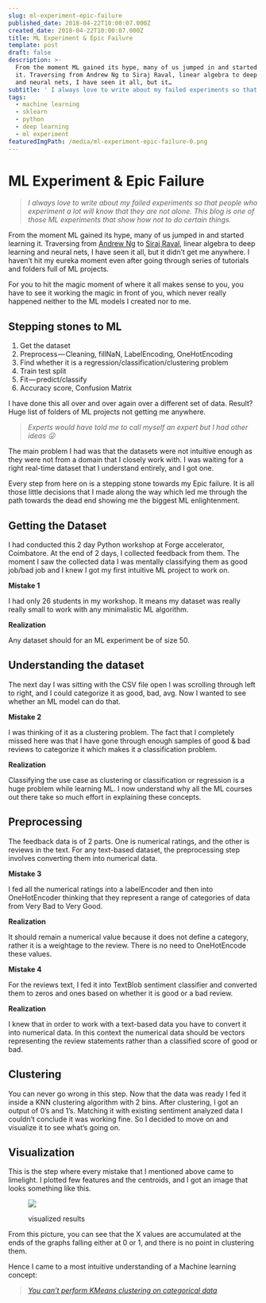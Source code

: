 ```yaml
---
slug: ml-experiment-epic-failure
published_date: 2018-04-22T10:00:07.000Z
created_date: 2018-04-22T10:00:07.000Z
title: ML Experiment & Epic Failure
template: post
draft: false
description: >-
  From the moment ML gained its hype, many of us jumped in and started learning
  it. Traversing from Andrew Ng to Siraj Raval, linear algebra to deep learning
  and neural nets, I have seen it all, but it…
subtitle: ' I always love to write about my failed experiments so that people who experiment a lot will know that they are not alone. This blog is one… '
tags:
  - machine learning
  - sklearn
  - python
  - deep learning
  - ml experiment
featuredImgPath: /media/ml-experiment-epic-failure-0.png
---
```

# ML Experiment & Epic Failure

> _I always love to write about my failed experiments so that people who experiment a lot will know that they are not alone. This blog is one of those ML experiments that show how not to do certain things._

From the moment ML gained its hype, many of us jumped in and started learning it. Traversing from [Andrew Ng](https://www.coursera.org/learn/machine-learning) to [Siraj Raval](https://www.youtube.com/channel/UCWN3xxRkmTPmbKwht9FuE5A), linear algebra to deep learning and neural nets, I have seen it all, but it didn’t get me anywhere. I haven’t hit my eureka moment even after going through series of tutorials and folders full of ML projects.

For you to hit the magic moment of where it all makes sense to you, you have to see it working the magic in front of you, which never really happened neither to the ML models I created nor to me.

## **Stepping stones to ML**

1.  Get the dataset
2.  Preprocess — Cleaning, fillNaN, LabelEncoding, OneHotEncoding
3.  Find whether it is a regression/classification/clustering problem
4.  Train test split
5.  Fit — predict/classify
6.  Accuracy score, Confusion Matrix

I have done this all over and over again over a different set of data. Result? Huge list of folders of ML projects not getting me anywhere.

> _Experts would have told me to call myself an expert but I had other ideas 😛_

The main problem I had was that the datasets were not intuitive enough as they were not from a domain that I closely work with. I was waiting for a right real-time dataset that I understand entirely, and I got one.

Every step from here on is a stepping stone towards my Epic failure. It is all those little decisions that I made along the way which led me through the path towards the dead end showing me the biggest ML enlightenment.

## **Getting the Dataset**

I had conducted this 2 day Python workshop at Forge accelerator, Coimbatore. At the end of 2 days, I collected feedback from them. The moment I saw the collected data I was mentally classifying them as good job/bad job and I knew I got my first intuitive ML project to work on.

**Mistake 1**

I had only 26 students in my workshop. It means my dataset was really really small to work with any minimalistic ML algorithm.

**Realization**

Any dataset should for an ML experiment be of size 50.

## **Understanding the dataset**

The next day I was sitting with the CSV file open I was scrolling through left to right, and I could categorize it as good, bad, avg. Now I wanted to see whether an ML model can do that.

**Mistake 2**

I was thinking of it as a clustering problem. The fact that I completely missed here was that I have gone through enough samples of good & bad reviews to categorize it which makes it a classification problem.

**Realization**

Classifying the use case as clustering or classification or regression is a huge problem while learning ML. I now understand why all the ML courses out there take so much effort in explaining these concepts.

## **Preprocessing**

The feedback data is of 2 parts. One is numerical ratings, and the other is reviews in the text. For any text-based dataset, the preprocessing step involves converting them into numerical data.

**Mistake 3**

I fed all the numerical ratings into a labelEncoder and then into OneHotEncoder thinking that they represent a range of categories of data from Very Bad to Very Good.

**Realization**

It should remain a numerical value because it does not define a category, rather it is a weightage to the review. There is no need to OneHotEncode these values.

**Mistake 4**

For the reviews text, I fed it into TextBlob sentiment classifier and converted them to zeros and ones based on whether it is good or a bad review.

**Realization**

I knew that in order to work with a text-based data you have to convert it into numerical data. In this context the numerical data should be vectors representing the review statements rather than a classified score of good or bad.

## **Clustering**

You can never go wrong in this step. Now that the data was ready I fed it inside a KNN clustering algorithm with 2 bins. After clustering, I got an output of 0’s and 1’s. Matching it with existing sentiment analyzed data I couldn’t conclude it was working fine. So I decided to move on and visualize it to see what’s going on.

## **Visualization**

This is the step where every mistake that I mentioned above came to limelight. I plotted few features and the centroids, and I got an image that looks something like this.

<figure>

![](/media/ml-experiment-epic-failure-0.png)

<figcaption>visualized results</figcaption></figure>

From this picture, you can see that the X values are accumulated at the ends of the graphs falling either at 0 or 1, and there is no point in clustering them.

Hence I came to a most intuitive understanding of a Machine learning concept:

> [_You can’t perform KMeans clustering on categorical data_](https://datascience.stackexchange.com/questions/22/k-means-clustering-for-mixed-numeric-and-categorical-data?utm_medium=organic&utm_source=google_rich_qa&utm_campaign=google_rich_qa)


